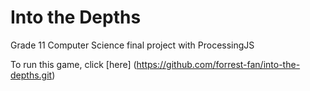 # Into the Depths
Grade 11 Computer Science final project with ProcessingJS

To run this game, click [here] (https://github.com/forrest-fan/into-the-depths.git)